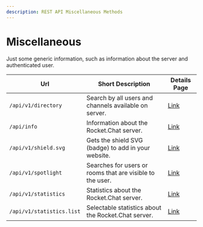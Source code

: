 ```yaml
---
description: REST API Miscellaneous Methods
---
```


# Miscellaneous

Just some generic information, such as information about the server and authenticated user.

| Url                       | Short Description                                         | Details Page               |
| ------------------------- | --------------------------------------------------------- | -------------------------- |
| `/api/v1/directory`       | Search by all users and channels available on server.     | [Link](directory.md)       |
| `/api/info`               | Information about the Rocket.Chat server.                 | [Link](info.md)            |
| `/api/v1/shield.svg`      | Gets the shield SVG (badge) to add in your website.       | [Link](shield-svg.md)      |
| `/api/v1/spotlight`       | Searches for users or rooms that are visible to the user. | [Link](spotlight.md)       |
| `/api/v1/statistics`      | Statistics about the Rocket.Chat server.                  | [Link](statistics.md)      |
| `/api/v1/statistics.list` | Selectable statistics about the Rocket.Chat server.       | [Link](statistics-list.md) |

